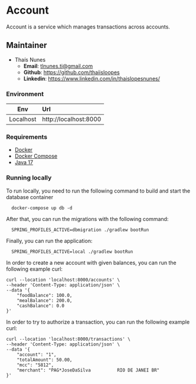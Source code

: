 # Account

Account is a service which manages transactions across accounts.

## Maintainer
- Thaís Nunes
  - **Email**: <tlnunes.ti@gmail.com>
  - **Github**: <https://github.com/thaiisloopes>
  - **Linkedin**: <https://www.linkedin.com/in/thaislopesnunes/>

### Environment
| Env           | Url                   |
|---------------|:----------------------|
| Localhost     | http://localhost:8000 |

### Requirements
* [Docker](https://docs.docker.com/get-started/get-docker/)
* [Docker Compose](https://docs.docker.com/compose/install/)
* [Java 17](https://www.oracle.com/java/technologies/javase/jdk17-archive-downloads.html)

### Running locally
To run locally, you need to run the following command to build and start the database container

```shell
  docker-compose up db -d
```

After that, you can run the migrations with the following command:
```shell
  SPRING_PROFILES_ACTIVE=dbmigration ./gradlew bootRun
```

Finally, you can run the application:
```shell
  SPRING_PROFILES_ACTIVE=local ./gradlew bootRun
```

In order to create a new account with given balances, you can run the following example curl:
```shell
curl --location 'localhost:8000/accounts' \
--header 'Content-Type: application/json' \
--data '{
	"foodBalance": 100.0,
    "mealBalance": 200.0,
    "cashBalance": 0.0
}'
```

In order to try to authorize a transaction, you can run the following example curl:
```shell
curl --location 'localhost:8000/transactions' \
--header 'Content-Type: application/json' \
--data '{
	"account": "1",
	"totalAmount": 50.00,
	"mcc": "5812",
	"merchant": "PAG*JoseDaSilva          RIO DE JANEI BR"
}'
```
